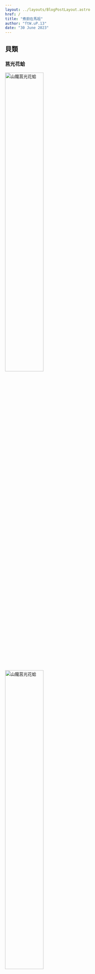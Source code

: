 ```yaml
---
layout: ../layouts/BlogPostLayout.astro
href: /
title: "煮廚在馬祖"
author: "ftW.uP.13"
date: "30 June 2023"
---
```


## 貝類
<!-- https://kmweb.coa.gov.tw/subject/subject.php?id=33640 -->
### 莒光花蛤
<img src="/山隴莒光花蛤.jpg" width="50%" alt="山隴莒光花蛤">
<img src="/山隴莒光花蛤-dish.jpg" width="50%" alt="山隴莒光花蛤">

蒜油薑炒花蛤，新鮮彈牙，醬汁配繼光餅，沾著吃。


### 蠔 / 牡犡

### 淡菜
馬祖人大都會水煮，有的提醒我淡菜性涼，要加薑。

我比較常用兩種簡單做法。

蒜薑加橄欖油煸香，加淡菜，加老酒, 湯汁比較濃。

少量水加薑加淡菜，鮮甜清湯剛好一碗份量。

---

## 魚麵
### 豬腳魚麵
九層塔水煮豬腳, 加入魚麵，再加老酒。看到大砲在海邊, 味道均衝卻各自精彩。

### 魚乾魚麵
魚麵快快煮好, 舖上金絲魚, 比目魚魚乾, 淋一點老酒。
三種香氣，三種口感, 像在大海般精彩。

### 葱虫弟拌魚麵
虫弟與葱, 爆開的虫弟裹在麵上，簡單卻豪華。

### 鰻魚干魚麵
避開靠近頭多刺的部份，簡單切斷刺成小塊。水煮湯底，加皇宮菜加魚麵。

#### 魚麵哪裡買的
金沙魚特產專賣店, 煮起來偏軟，滑溜口感。

山隴獅子市場二樓門口正前方, 煮起來質地偏硬，相對就像麵條。

---

## 黃魚

### 原味蒸黃魚干
這是乾貨，就硬硬的那種。 沒錯，連老闆建議的薑都不加, 就原味加老酒，濃縮緊實。

### 乾煎冷涷黃魚
真空包裝，要冷涷保存。薑蒜加油，煎至酥脆金黃色。 脆脆軟軟的好滋味。

### 黃魚干 / 黃魚真空包
都在山隴獅子市場買到

---

## 食材在馬祖
山隴獅子市場與周邊巷子, 集散地, 什麼都有

四尾芙蓉澳買淡菜牡犡 (e.g. 藍眼淚生態館旁)

<!-- # 緣起 -->
<!-- 用更少的處理 醠真接的食物 -->

[Matsuverse](/)
